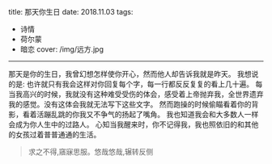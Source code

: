 ﻿title: 那天你生日
date: 2018.11.03 
tags: 
- 诗情
- 荷尔蒙
- 暗恋
cover: /img/远方.jpg


----------


那天是你的生日，我曾幻想怎样使你开心，然而他人却告诉我就是昨天。
我想说的是:
也许就只有我会这样对你回复每个字，每一行都反反复复的看上几十遍。 每当我高兴的时候，我就没有这种难受受伤的体会，感受着上帝抛弃我，全世界遗弃我的感觉。没有这体会我就无法写下这些文字。
然而跑操的时候偷瞄看着你的背影，看着活蹦乱跳的你我又不争气的扬起了嘴角。
我也知道我会和大多数人一样会成为你人生中的过路人。
心知当我醒来时，你不记得我，我也照依旧的和其他的女孩过着普普通通的生活。
>求之不得,窹寐思服。悠哉悠哉,辗转反侧